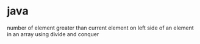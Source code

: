 # java
number of element greater than current element on left side of an element in an array using divide and conquer
